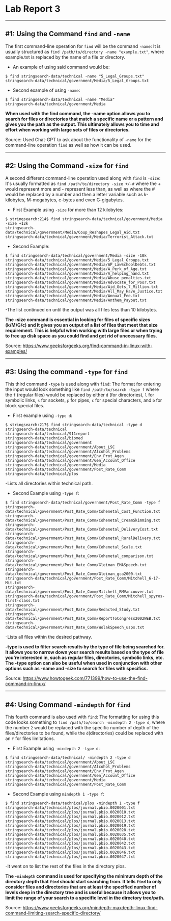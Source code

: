 # Lab Report 3
***

## #1: Using the Command `find` and `-name`
The first command-line operation for `find` will be the command `-name`:
It is usually structured as `find /path/to/directory -name "example.txt"`, where example.txt is replaced by the name of a file or directory.
* An example of using said command would be:
```
$ find stringsearch-data/technical -name "5_Legal_Groups.txt"
stringsearch-data/technical/government/Media/5_Legal_Groups.txt
```

* Second example of using `-name`:
```
$ find stringsearch-data/technical -name "Media"
stringsearch-data/technical/government/Media
```
**When used with the find command, the -name option allows you to search for files or directories that match a specific name or a pattern and gives you the path as the output. This ultimately allows you to time and effort when working with large sets of files or directories.**

Source: Used Chat-GPT to ask about the functionality of `-name` for the command-line operation `find` as well as how it can be used.

***

## #2: Using the Command `-size` for `find`
A second different command-line operation used along with `find` is `-size`:
It's usually formatted as `find /path/to/directory -size +/-#` where the + would represent more and - represent less than, as well as where the # would be replaced by a number and then a letter variable such as k-kilobytes, M-megabytes, c-bytes and even G-gigabytes.
* First Example using `-size` for more than 12 kilobytes:
```
$ stringsearch:214$ find stringsearch-data/technical/government/Media -size +12k
stringsearch-data/technical/government/Media/Coup_Reshapes_Legal_Aid.txt
stringsearch-data/technical/government/Media/Terrorist_Attack.txt
```

* Second Example: 
```
$ find stringsearch-data/technical/government/Media -size -10k
stringsearch-data/technical/government/Media/5_Legal_Groups.txt
stringsearch-data/technical/government/Media/AP_LawSchoolDebts.txt
stringsearch-data/technical/government/Media/A_Perk_of_Age.txt
stringsearch-data/technical/government/Media/A_helping_hand.txt
stringsearch-data/technical/government/Media/Abuse_penalties.txt
stringsearch-data/technical/government/Media/Advocate_for_Poor.txt
stringsearch-data/technical/government/Media/Aid_Gets_7_Million.txt
stringsearch-data/technical/government/Media/All_May_Have_Justice.txt
stringsearch-data/technical/government/Media/Annual_Fee.txt
stringsearch-data/technical/government/Media/Anthem_Payout.txt
```
-The list continued on until the output was all files less than 10 kilobytes.

**The -size command is essential in looking for files of specific sizes (k/M/G/c) and it gives you an output of a list of files that meet that size requirement. This is helpful when working with large files or when trying to free up disk space as you could find and get rid of unecessary files.**

Source: https://www.geeksforgeeks.org/find-command-in-linux-with-examples/

***

## #3: Using the command `-type` for `find`
This third command `-type` is used along with `find`:
The format for entering the input would look something like `find /path/to/search -type f` where the `f` (regular files) would be replaced by either `d` (for directories), `l` for symbolic links, `s` for sockets, `p` for pipes, `c` for special characters, and `b` for block special files.
* First example using `-type d`:
```
$ stringsearch:217$ find stringsearch-data/technical -type d
stringsearch-data/technical
stringsearch-data/technical/911report
stringsearch-data/technical/biomed
stringsearch-data/technical/government
stringsearch-data/technical/government/About_LSC
stringsearch-data/technical/government/Alcohol_Problems
stringsearch-data/technical/government/Env_Prot_Agen
stringsearch-data/technical/government/Gen_Account_Office
stringsearch-data/technical/government/Media
stringsearch-data/technical/government/Post_Rate_Comm
stringsearch-data/technical/plos
```
-Lists all directories within technical path.

* Second Example using `-type f`:
```
$ find stringsearch-data/technical/government/Post_Rate_Comm -type f
stringsearch-data/technical/government/Post_Rate_Comm/Cohenetal_Cost_Function.txt
stringsearch-data/technical/government/Post_Rate_Comm/Cohenetal_CreamSkimming.txt
stringsearch-data/technical/government/Post_Rate_Comm/Cohenetal_DeliveryCost.txt
stringsearch-data/technical/government/Post_Rate_Comm/Cohenetal_RuralDelivery.txt
stringsearch-data/technical/government/Post_Rate_Comm/Cohenetal_Scale.txt
stringsearch-data/technical/government/Post_Rate_Comm/Cohenetal_comparison.txt
stringsearch-data/technical/government/Post_Rate_Comm/Gleiman_EMASpeech.txt
stringsearch-data/technical/government/Post_Rate_Comm/Gleiman_gca2000.txt
stringsearch-data/technical/government/Post_Rate_Comm/Mitchell_6-17-Mit.txt
stringsearch-data/technical/government/Post_Rate_Comm/Mitchell_RMVancouver.txt
stringsearch-data/technical/government/Post_Rate_Comm/Mitchell_spyros-first-class.txt
stringsearch-data/technical/government/Post_Rate_Comm/Redacted_Study.txt
stringsearch-data/technical/government/Post_Rate_Comm/ReportToCongress2002WEB.txt
stringsearch-data/technical/government/Post_Rate_Comm/WolakSpeech_usps.txt
```
-Lists all files within the desired pathway.

**-type is used to filter search results by the type of file being searched for. It allows you to narrow down your search results based on the type of file you're interested in, such as regular files, directories, symbolic links, etc. The -type option can also be useful when used in conjunction with other options such as -name and -size to search for files with specifics.**

Source: https://www.howtogeek.com/771399/how-to-use-the-find-command-in-linux/ 

***

## #4: Using Command `-mindepth` for `find`
This fourth command is also used with `find`:
The formatting for using this code looks something to `find /path/to/search -mindepth 2 -type d`, where the number `2` would be replaced with the specific number of depth of the files/directories to be found, while the `d`(directories) could be replaced with an `f` for files limitations.
* First Example using `-mindepth 2 -type d`:
```
$ find stringsearch-data/technical/ -mindepth 2 -type d
stringsearch-data/technical/government/About_LSC
stringsearch-data/technical/government/Alcohol_Problems
stringsearch-data/technical/government/Env_Prot_Agen
stringsearch-data/technical/government/Gen_Account_Office
stringsearch-data/technical/government/Media
stringsearch-data/technical/government/Post_Rate_Comm
```

* Second Example using `mindepth 1 -type f`:
```
$ find stringsearch-data/technical/plos -mindepth 1 -type f
stringsearch-data/technical/plos/journal.pbio.0020001.txt
stringsearch-data/technical/plos/journal.pbio.0020010.txt
stringsearch-data/technical/plos/journal.pbio.0020012.txt
stringsearch-data/technical/plos/journal.pbio.0020013.txt
stringsearch-data/technical/plos/journal.pbio.0020019.txt
stringsearch-data/technical/plos/journal.pbio.0020028.txt
stringsearch-data/technical/plos/journal.pbio.0020035.txt
stringsearch-data/technical/plos/journal.pbio.0020040.txt
stringsearch-data/technical/plos/journal.pbio.0020042.txt
stringsearch-data/technical/plos/journal.pbio.0020043.txt
stringsearch-data/technical/plos/journal.pbio.0020046.txt
stringsearch-data/technical/plos/journal.pbio.0020047.txt
```
-It went on to list the rest of the files in the directory plos.

**The `-mindepth` command is used for specifying the minimum depth of the directory depth that `find` should start searching from. It tells `find` to only consider files and directories that are at least the specified number of levels deep in the directory tree and is useful because it allows you to limit the range of your search to a specific level in the directory tree/path.**

Source: https://www.geeksforgeeks.org/mindepth-maxdepth-linux-find-command-limiting-search-specific-directory/ 
